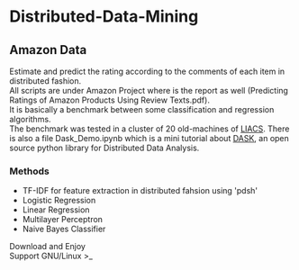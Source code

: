 # Distributed-Data-Mining
## Amazon Data

Estimate and predict the rating according to the comments of each item in distributed fashion. <br>
All scripts are under Amazon Project where is the report as well (Predicting Ratings of Amazon Products Using Review Texts.pdf).<br>
It is basically a benchmark between some classification and regression algorithms.<br>
The benchmark was tested in a cluster of 20 old-machines of [LIACS](https://liacs.leidenuniv.nl/).
There is also a file Dask_Demo.ipynb which is a mini tutorial about [DASK](https://dask.org/), an open source python library for Distributed Data Analysis.


### Methods
- TF-IDF for feature extraction in distributed fahsion using 'pdsh'
- Logistic Regression
- Linear Regression
- Multilayer Perceptron
- Naive Bayes Classifier

Download and Enjoy<br>
Support GNU/Linux >_
